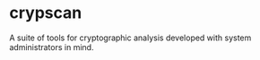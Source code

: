 # crypscan
A suite of tools for cryptographic analysis developed with system administrators in mind.

